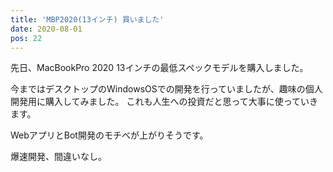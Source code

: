 ```yaml
---
title: 'MBP2020(13インチ) 買いました'
date: 2020-08-01
pos: 22
---
```


先日、MacBookPro 2020 13インチの最低スペックモデルを購入しました。

今まではデスクトップのWindowsOSでの開発を行っていましたが、趣味の個人開発用に購入してみました。
これも人生への投資だと思って大事に使っていきます。

WebアプリとBot開発のモチベが上がりそうです。

爆速開発、間違いなし。
